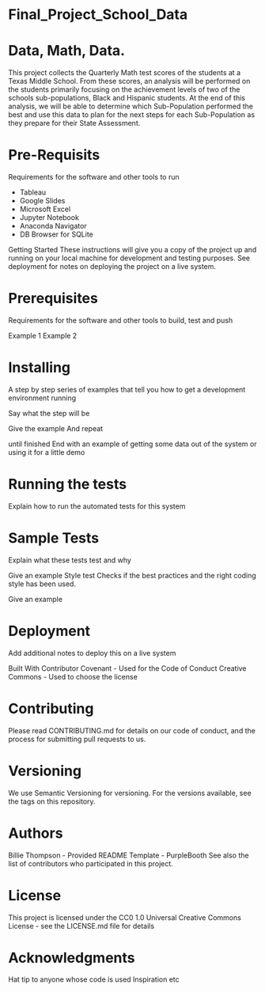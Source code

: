 # Final_Project_School_Data

# Data, Math, Data.
This project collects the Quarterly Math test scores of the students at a Texas Middle School. 
From these scores, an analysis will be performed on the students primarily focusing on the achievement levels of two of the schools sub-populations, Black and Hispanic students. At the end of this analysis, we will be able to determine which Sub-Population performed the best and use this data to plan for the next steps for each Sub-Population as they prepare for their State Assessment. 

# Pre-Requisits 
Requirements for the software and other tools to run

- Tableau
- Google Slides
- Microsoft Excel
- Jupyter Notebook
- Anaconda Navigator 
- DB Browser for SQLite
  

Getting Started
These instructions will give you a copy of the project up and running on your local machine for development and testing purposes. See deployment for notes on deploying the project on a live system.

# Prerequisites
Requirements for the software and other tools to build, test and push

Example 1
Example 2
# Installing
A step by step series of examples that tell you how to get a development environment running

Say what the step will be

Give the example
And repeat

until finished
End with an example of getting some data out of the system or using it for a little demo

# Running the tests
Explain how to run the automated tests for this system

# Sample Tests
Explain what these tests test and why

Give an example
Style test
Checks if the best practices and the right coding style has been used.

Give an example
# Deployment
Add additional notes to deploy this on a live system

Built With
Contributor Covenant - Used for the Code of Conduct
Creative Commons - Used to choose the license
# Contributing
Please read CONTRIBUTING.md for details on our code of conduct, and the process for submitting pull requests to us.

# Versioning
We use Semantic Versioning for versioning. For the versions available, see the tags on this repository.

# Authors
Billie Thompson - Provided README Template - PurpleBooth
See also the list of contributors who participated in this project.

# License
This project is licensed under the CC0 1.0 Universal Creative Commons License - see the LICENSE.md file for details

# Acknowledgments
Hat tip to anyone whose code is used
Inspiration
etc
